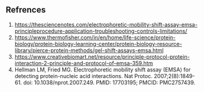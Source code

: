 ## Refrences

1.	https://thesciencenotes.com/electrophoretic-mobility-shift-assay-emsa-principleprocedure-application-troubleshooting-controls-limitations/
2.	https://www.thermofisher.com/in/en/home/life-science/protein-biology/protein-biology-learning-center/protein-biology-resource-library/pierce-protein-methods/gel-shift-assays-emsa.html
3.	https://www.creativebiomart.net/resource/principle-protocol-protein-interaction-2-principle-and-protocol-of-emsa-359.htm
4.	Hellman LM, Fried MG. Electrophoretic mobility shift assay (EMSA) for detecting protein-nucleic acid interactions. Nat Protoc. 2007;2(8):1849-61. doi: 10.1038/nprot.2007.249. PMID: 17703195; PMCID: PMC2757439.
